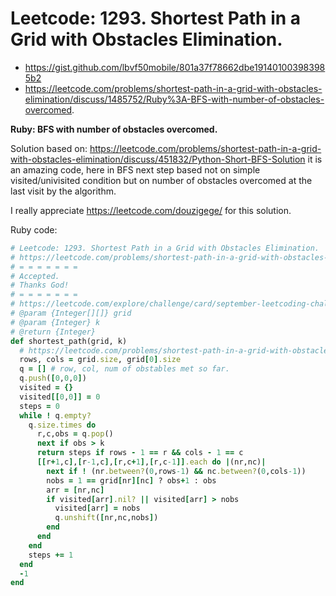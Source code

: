 # Leetcode: 1293. Shortest Path in a Grid with Obstacles Elimination.

- https://gist.github.com/lbvf50mobile/801a37f78662dbe191401003983985b2
- https://leetcode.com/problems/shortest-path-in-a-grid-with-obstacles-elimination/discuss/1485752/Ruby%3A-BFS-with-number-of-obstacles-overcomed.

**Ruby: BFS with number of obstacles overcomed.**

Solution based on: https://leetcode.com/problems/shortest-path-in-a-grid-with-obstacles-elimination/discuss/451832/Python-Short-BFS-Solution it is an amazing code, here in BFS next step based not on simple visited/univisited condition but on number of obstacles overcomed at the last visit by the algorithm.  

I really appreciate https://leetcode.com/douzigege/ for this solution.

Ruby code:
```Ruby
# Leetcode: 1293. Shortest Path in a Grid with Obstacles Elimination.
# https://leetcode.com/problems/shortest-path-in-a-grid-with-obstacles-elimination/
# = = = = = = =
# Accepted.
# Thanks God!
# = = = = = = =
# https://leetcode.com/explore/challenge/card/september-leetcoding-challenge-2021/639/week-4-september-22nd-september-28th/3987/
# @param {Integer[][]} grid
# @param {Integer} k
# @return {Integer}
def shortest_path(grid, k)
  # https://leetcode.com/problems/shortest-path-in-a-grid-with-obstacles-elimination/discuss/451832/Python-Short-BFS-Solution
  rows, cols = grid.size, grid[0].size
  q = [] # row, col, num of obstables met so far.
  q.push([0,0,0])
  visited = {}
  visited[[0,0]] = 0
  steps = 0
  while ! q.empty?
    q.size.times do 
      r,c,obs = q.pop()
      next if obs > k
      return steps if rows - 1 == r && cols - 1 == c
      [[r+1,c],[r-1,c],[r,c+1],[r,c-1]].each do |(nr,nc)|
        next if ! (nr.between?(0,rows-1) && nc.between?(0,cols-1))
        nobs = 1 == grid[nr][nc] ? obs+1 : obs
        arr = [nr,nc]
        if visited[arr].nil? || visited[arr] > nobs
          visited[arr] = nobs
          q.unshift([nr,nc,nobs])
        end
      end
    end
    steps += 1
  end
  -1
end
```
